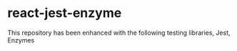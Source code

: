 # react-jest-enzyme
This repository has been enhanced with the following testing libraries, Jest, Enzymes
